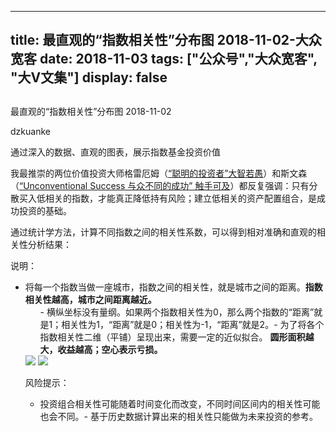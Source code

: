 
---
title:   最直观的“指数相关性”分布图 2018-11-02-大众宽客
date: 2018-11-03
tags: ["公众号","大众宽客", "大V文集"]
display: false
---


## 



最直观的“指数相关性”分布图 2018-11-02




dzkuanke




通过深入的数据、直观的图表，展示指数基金投资价值


我最推崇的两位价值投资大师格雷厄姆（[“聪明的投资者”大智若愚](http://mp.weixin.qq.com/s?__biz=MzAwMTc1MDcwNw==&amp;mid=2648273008&amp;idx=1&amp;sn=1986e188daec22378d05243c9970483c&amp;chksm=82f933acb58ebabae67065fc8fb942a6458e6d204acbfe42d5eaf68f6c49ee02353936ac64c5&amp;scene=21#wechat_redirect)）和斯文森（[“Unconventional Success 与众不同的成功” 触手可及](http://mp.weixin.qq.com/s?__biz=MzAwMTc1MDcwNw==&amp;mid=2648273011&amp;idx=1&amp;sn=e22705a245e90fb6e42877456523cdcd&amp;chksm=82f933afb58ebab9945ddad1406b7ee013416143466430ab9e04883cf94942b0d1dc10ac6ca1&amp;scene=21#wechat_redirect)）都反复强调：只有分散买入低相关的指数<h-char unicode="ff0c" class=""><h-inner>，</h-inner></h-char>才能真正降低持有风险；建立低相关的资产配置组合，是成功投资的基础。



通过统计学方法，计算不同指数之间的相关性系数，可以得到相对准确和直观的相关性分析结果：



说明：
- 将每一个指数当做一座城市，指数之间的相关性，就是城市之间的距离。**指数相关性越高，城市之间距离越近。**<ul class=" list-paddingleft-2" style="list-style-type: square;">- 横纵坐标没有量纲。如果两个指数相关性为0，那么两个指数的“距离”就是1；相关性为1，“距离”就是0；相关性为-1，“距离”就是2。- 为了将各个指数相关性二维（平铺）呈现出来，需要一定的近似拟合。
**圆形面积越大，收益越高；空心表示亏损。**



<img class="" data-copyright="0" data-ratio="1" data-s="300,640" src="https://mmbiz.qpic.cn/mmbiz_png/PKw3FQPmhIg15ZaZ3H0o18sT0blNWvkiaz2L20aKfV14eTvy6ib8t9DtS2QNcjsMzuVL7ticEspjAvDQ4wrp3NhgQ/640?wx_fmt=png" data-type="png" data-w="1200" style=""/>

<img class="" data-copyright="0" data-ratio="1" data-s="300,640" src="https://mmbiz.qpic.cn/mmbiz_png/PKw3FQPmhIg15ZaZ3H0o18sT0blNWvkiafWXFQGGEzticnNBwQI5mLZpQ2bxlm7avcNXwMyo0PLGWicEq1CnREtwQ/640?wx_fmt=png" data-type="png" data-w="1200" style=""/>



风险提示：
- 投资组合相关性可能随着时间变化而改变，不同时间区间内的相关性可能也会不同。- 基于历史数据计算出来的相关性只能做为未来投资的参考。









